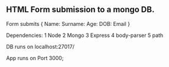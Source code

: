 ## HTML Form submission to a mongo DB.

Form submits {
            Name:
            Surname:
            Age:
            DOB:
            Email
            }


Dependencies: 1 Node
              2 Mongo
              3 Express
              4 body-parser
              5 path 



DB runs on localhost:27017/

App runs on Port 3000;
